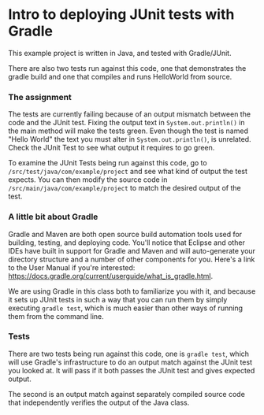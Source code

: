 # Intro to deploying JUnit tests with Gradle
This example project is written in Java, and tested with Gradle/JUnit.

There are also two tests run against this code, one that demonstrates the gradle build and one that compiles and runs HelloWorld from source.

### The assignment
The tests are currently failing because of an output mismatch between the code and the JUnit test. Fixing the output text in `System.out.println()` in the main method will make the tests green.  Even though the test is named "Hello World" the text you must alter in `System.out.println()`, is unrelated.  Check the JUnit Test to see what output it requires to go green.

To examine the JUnit Tests being run against this code, go to `/src/test/java/com/example/project` and see what kind of output the test expects. You can then modify the source code in `/src/main/java/com/example/project` to match the desired output of the test.

### A little bit about Gradle
Gradle and Maven are both open source build automation tools used for building, testing, and deploying code.  You'll notice that Eclipse and other IDEs have built in support for Gradle and Maven and will auto-generate your directory structure and a number of other components for you.  Here's a link to the User Manual if you're interested: https://docs.gradle.org/current/userguide/what_is_gradle.html.

We are using Gradle in this class both to familiarize you with it, and because it sets up JUnit tests in such a way that you can run them by simply executing `gradle test`, which is much easier than other ways of running them from the command line.  


### Tests
There are two tests being run against this code, one is `gradle test`, which will use Gradle's infrastructure to do an output match against the JUnit test you looked at.  It will pass if it both passes the JUnit test and gives expected output.

The second is an output match against separately compiled source code that independently verifies the output of the Java class.
